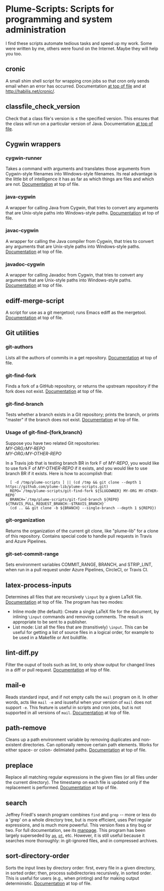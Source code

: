 # Plume-Scripts:  Scripts for programming and system administration #

I find these scripts automate tedious tasks and speed up my work.
Some were written by me, others were found on the Internet.
Maybe they will help you too.


## cronic

A small shim shell script for wrapping cron jobs so that cron only sends
email when an error has occurred.
Documentation [at top of file](cronic) and at http://habilis.net/cronic/.


## classfile_check_version

Check that a class file's version is &leq; the specified version.
This ensures that the class will run on a particular version of Java.
Documentation [at top of file](classfile_check_version).


## Cygwin wrappers

### cygwin-runner

Takes a command with arguments and translates those arguments from
Cygwin-style filenames into Windows-style filenames.  Its real advantage
is the little bit of intelligence it has as far as which things are files
and which are not.
[Documentation](cygwin-runner) at top of file.

### java-cygwin

A wrapper for calling Java from Cygwin, that tries to convert any
arguments that are Unix-style paths into Windows-style paths.
[Documentation](java-cygwin) at top of file.

### javac-cygwin

A wrapper for calling the Java compiler from Cygwin, that tries to convert any
arguments that are Unix-style paths into Windows-style paths.
[Documentation](javac-cygwin) at top of file.

### javadoc-cygwin

A wrapper for calling Javadoc from Cygwin, that tries to convert any
arguments that are Unix-style paths into Windows-style paths.
[Documentation](javadoc-cygwin) at top of file.


## ediff-merge-script

A script for use as a git mergetool; runs Emacs ediff as the mergetool.
[Documentation](ediff-merge-script) at top of file.


## Git utilities

### git-authors

Lists all the authors of commits in a get repository.
[Documentation](git-authors) at top of file.

### git-find-fork

Finds a fork of a GitHub repository, or returns the upstream repository
if the fork does not exist.
[Documentation](git-find-fork) at top of file.

### git-find-branch

Tests whether a branch exists in a Git repository;
prints the branch, or prints "master" if the branch does not exist.
[Documentation](git-find-branch) at top of file.

### Usage of git-find-{fork,branch}

Suppose you have two related Git repositories:\
  *MY-ORG*`/`*MY-REPO*\
  *MY-ORG*`/`*MY-OTHER-REPO*

In a Travis job that is testing branch BR in fork F of *MY-REPO*,
you would like to use fork F of *MY-OTHER-REPO* if it exists,
and you would like to use branch BR if it exists.
Here is how to accomplish that:

```
  [ -d /tmp/plume-scripts ] || (cd /tmp && git clone --depth 1 https://github.com/plume-lib/plume-scripts.git)
  REPO=`/tmp/plume-scripts/git-find-fork ${SLUGOWNER} MY-ORG MY-OTHER-REPO`
  BRANCH=`/tmp/plume-scripts/git-find-branch ${REPO} ${TRAVIS_PULL_REQUEST_BRANCH:-$TRAVIS_BRANCH}`
  (cd .. && git clone -b ${BRANCH} --single-branch --depth 1 ${REPO})
```

### git-organization

Returns the organization of the current git clone, like "plume-lib" for a
clone of this repository.  Contains special code to handle pull requests in
Travis and Azure Pipelines.

### git-set-commit-range

Sets environment variables COMMIT_RANGE, BRANCH, and STRIP_LINT, when run
in a pull request under Azure Pipelines, CircleCI, or Travis CI.


## latex-process-inputs

Determines all files that are recursively `\input` by a given
LaTeX file.
[Documentation](latex-process-inputs) at top of file.
The program has two modes:

 * Inline mode (the default):  Create a single LaTeX file for the document,
   by inlining `\input` commands and removing comments.
   The result is appropriate to be sent to a publisher.
 * List mode: List all the files that are (transitively) `\input`.
   This can be useful for getting a list of source files in a logical order,
   for example to be used in a Makefile or Ant buildfile.


## lint-diff.py

Filter the ouput of tools such as lint, to only show output for changed
lines in a diff or pull request.
[Documentation](lint-diff.py) at top of file.


## mail-e

Reads standard input, and if not empty calls the `mail` program on it.
In other words, acts like `mail -e` and isuseful when your version of `mail` does not support `-e`.
This feature is useful in scripts and cron jobs, but is not supported
in all versions of `mail`.
[Documentation](mail-e)
at top of file.


## path-remove

Cleans up a path environment variable by removing duplicates and
non-existent directories.
Can optionally remove certain path elements.
Works for either space- or colon- delimiated paths.
[Documentation](path-remove) at top of file.


## preplace

Replace all matching regular expressions in the given files (or all files
under the current directory).  The timestamp on each file is updated only
if the replacement is performed.
[Documentation](preplace) at top of file.


## search

Jeffrey Friedl's search program combines `find` and `grep`
-- more or less do a 'grep' on a whole directory tree, but is more
efficient, uses Perl regular expressions, and is much more powerful.
This version fixes a tiny bug or two.  For full documentation, see its
[manpage](search.manpage).
This program has been largely superseded by [`ag`](http://geoff.greer.fm/ag/), [`pt`](https://github.com/monochromegane/the_platinum_searcher), etc.  However,
it is still useful because it searches more thoroughly:  in git-ignored
files, and in compressed archives.


## sort-directory-order

Sorts the input lines by directory order:  first, every file in a given
directory, in sorted order; then, process subdirectories recursively, in
sorted order. This is useful for users (e.g., when printing) and for making
output deterministic.
[Documentation](sort-directory-order) at top of file.
